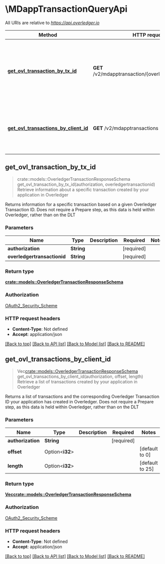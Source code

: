 # \MDappTransactionQueryApi

All URIs are relative to *https://api.overledger.io*

Method | HTTP request | Description
------------- | ------------- | -------------
[**get_ovl_transaction_by_tx_id**](MDappTransactionQueryApi.md#get_ovl_transaction_by_tx_id) | **GET** /v2/mdapptransaction/{overledgertransactionid} | Retrieve information about a specific transaction created by your application in Overledger
[**get_ovl_transactions_by_client_id**](MDappTransactionQueryApi.md#get_ovl_transactions_by_client_id) | **GET** /v2/mdapptransactions | Retrieve a list of transactions created by your application in Overledger



## get_ovl_transaction_by_tx_id

> crate::models::OverledgerTransactionResponseSchema get_ovl_transaction_by_tx_id(authorization, overledgertransactionid)
Retrieve information about a specific transaction created by your application in Overledger

Returns information for a specific transaction based on a given Overledger Transaction ID. Does not require a Prepare step, as this data is held within Overledger, rather than on the DLT

### Parameters


Name | Type | Description  | Required | Notes
------------- | ------------- | ------------- | ------------- | -------------
**authorization** | **String** |  | [required] |
**overledgertransactionid** | **String** |  | [required] |

### Return type

[**crate::models::OverledgerTransactionResponseSchema**](OverledgerTransactionResponseSchema.md)

### Authorization

[OAuth2_Security_Scheme](../README.md#OAuth2_Security_Scheme)

### HTTP request headers

- **Content-Type**: Not defined
- **Accept**: application/json

[[Back to top]](#) [[Back to API list]](../README.md#documentation-for-api-endpoints) [[Back to Model list]](../README.md#documentation-for-models) [[Back to README]](../README.md)


## get_ovl_transactions_by_client_id

> Vec<crate::models::OverledgerTransactionResponseSchema> get_ovl_transactions_by_client_id(authorization, offset, length)
Retrieve a list of transactions created by your application in Overledger

Returns a list of transactions and the corresponding Overledger Transaction ID your application has created in Overledger. Does not require a Prepare step, as this data is held within Overledger, rather than on the DLT

### Parameters


Name | Type | Description  | Required | Notes
------------- | ------------- | ------------- | ------------- | -------------
**authorization** | **String** |  | [required] |
**offset** | Option<**i32**> |  |  |[default to 0]
**length** | Option<**i32**> |  |  |[default to 25]

### Return type

[**Vec<crate::models::OverledgerTransactionResponseSchema>**](OverledgerTransactionResponseSchema.md)

### Authorization

[OAuth2_Security_Scheme](../README.md#OAuth2_Security_Scheme)

### HTTP request headers

- **Content-Type**: Not defined
- **Accept**: application/json

[[Back to top]](#) [[Back to API list]](../README.md#documentation-for-api-endpoints) [[Back to Model list]](../README.md#documentation-for-models) [[Back to README]](../README.md)

